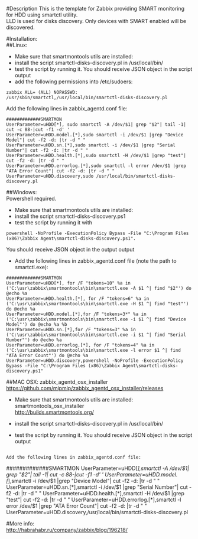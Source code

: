 #Description
This is the template for Zabbix providing SMART monitoring for HDD using smartctl utility.  
LLD is used for disks discovery.  Only devices with SMART enabled will be discovered.

#Installation:  
##Linux:  
- Make sure that smartmontools utils are installed:
- install the script smartctl-disks-discovery.pl in /usr/local/bin/
- test the script by running it. You should receive JSON object in the script output
- add the following permissions into /etc/sudoers:  
```
zabbix ALL= (ALL) NOPASSWD: /usr/sbin/smartctl,/usr/local/bin/smartctl-disks-discovery.pl
```
Add the following lines in zabbix_agentd.conf file:  
```
#############SMARTMON
UserParameter=uHDD[*], sudo smartctl -A /dev/$1| grep "$2"| tail -1| cut -c 88-|cut -f1 -d' '
UserParameter=uHDD.model.[*],sudo smartctl -i /dev/$1 |grep "Device Model"| cut -f2 -d: |tr -d " "
UserParameter=uHDD.sn.[*],sudo smartctl -i /dev/$1 |grep "Serial Number"| cut -f2 -d: |tr -d " "
UserParameter=uHDD.health.[*],sudo smartctl -H /dev/$1 |grep "test"| cut -f2 -d: |tr -d " "
UserParameter=uHDD.errorlog.[*],sudo smartctl -l error /dev/$1 |grep "ATA Error Count"| cut -f2 -d: |tr -d " "
UserParameter=uHDD.discovery,sudo /usr/local/bin/smartctl-disks-discovery.pl
```

##Windows:  
Powershell required.  

- Make sure that smartmontools utils are installed:
- install the script smartctl-disks-discovery.ps1
- test the script by running it with  
```
powershell -NoProfile -ExecutionPolicy Bypass -File "C:\Program Files (x86)\Zabbix Agent\smartctl-disks-discovery.ps1".  
``` 
You should receive JSON object in the output output
- Add the following lines in zabbix_agentd.conf file (note the path to smartctl.exe):  
```
#############SMARTMON
UserParameter=uHDD[*], for /F "tokens=10" %a in ('C:\usr\zabbix\smartmontools\bin\smartctl.exe -A $1 ^| find "$2"') do @echo %a
UserParameter=uHDD.health.[*], for /F "tokens=6" %a in ('C:\usr\zabbix\smartmontools\bin\smartctl.exe -H $1 ^| find "test"') do @echo %a
UserParameter=uHDD.model.[*],for /F "tokens=3*" %a in ('C:\usr\zabbix\smartmontools\bin\smartctl.exe -i $1 ^| find "Device Model"') do @echo %a %b
UserParameter=uHDD.sn.[*],for /F "tokens=3" %a in ('C:\usr\zabbix\smartmontools\bin\smartctl.exe -i $1 ^| find "Serial Number"') do @echo %a
UserParameter=uHDD.errorlog.[*], for /F "tokens=4" %a in ('C:\usr\zabbix\smartmontools\bin\smartctl.exe -l error $1 ^| find "ATA Error Count"') do @echo %a
UserParameter=uHDD.discovery,powershell -NoProfile -ExecutionPolicy Bypass -File "C:\Program Files (x86)\Zabbix Agent\smartctl-disks-discovery.ps1"
```


##MAC OSX: 
zabbix_agentd_osx_installer
https://github.com/mipmip/zabbix_agentd_osx_installer/releases
 
- Make sure that smartmontools utils are installed:
smartmontools_osx_installer  
http://builds.smartmontools.org/ 

- install the script smartctl-disks-discovery.pl in /usr/local/bin/
- test the script by running it. You should receive JSON object in the script output
  
```

Add the following lines in zabbix_agentd.conf file:  
```
#############SMARTMON
UserParameter=uHDD[*],smartctl -A /dev/$1| grep "$2"| tail -1| cut -c 88-|cut -f1 -d' '
UserParameter=uHDD.model.[*],smartctl -i /dev/$1 |grep "Device Model"| cut -f2 -d: |tr -d " "
UserParameter=uHDD.sn.[*],smartctl -i /dev/$1 |grep "Serial Number"| cut -f2 -d: |tr -d " "
UserParameter=uHDD.health.[*],smartctl -H /dev/$1 |grep "test"| cut -f2 -d: |tr -d " "
UserParameter=uHDD.errorlog.[*],smartctl -l error /dev/$1 |grep "ATA Error Count"| cut -f2 -d: |tr -d " "
UserParameter=uHDD.discovery,/usr/local/bin/smartctl-disks-discovery.pl

#More info:  
http://habrahabr.ru/company/zabbix/blog/196218/  
